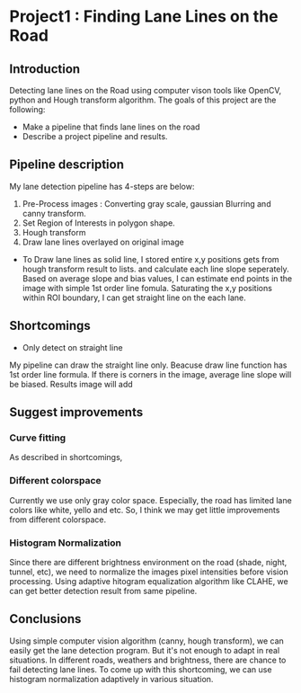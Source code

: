 # Project1 : **Finding Lane Lines on the Road**
## Introduction
Detecting lane lines on the Road using computer vison tools like OpenCV, python and Hough transform algorithm.
The goals of this project are the following:
* Make a pipeline that finds lane lines on the road
* Describe a project pipeline and results.

## Pipeline description
My lane detection pipeline has 4-steps are below:
1. Pre-Process images : Converting gray scale, gaussian Blurring and canny transform.
1. Set Region of Interests in polygon shape.
1. Hough transform
1. Draw lane lines overlayed on original image
* To Draw lane lines as solid line, I stored entire x,y positions gets from hough transform result to lists.
and calculate each line slope seperately. Based on average slope and bias values, I can estimate
end points in the image with simple 1st order line fomula. Saturating the x,y positions within ROI boundary,
I can get straight line on the each lane.

## Shortcomings
* Only detect on straight line

My pipeline can draw the straight line only. Beacuse draw line function has 1st order line formula. If there is corners in the image, average line slope will be biased. 
Results image will add

## Suggest improvements
### Curve fitting
As described in shortcomings, 
### Different colorspace
Currently we use only gray color space. Especially, the road has limited lane colors like white, yello and etc.
So, I think we may get little improvements from different colorspace. 
### Histogram Normalization
Since there are different brightness environment on the road (shade, night, tunnel, etc), we need to normalize the
images pixel intensities before vision processing. Using adaptive hitogram equalization algorithm like CLAHE, we 
can get better detection result from same pipeline.

## Conclusions
Using simple computer vision algorithm (canny, hough transform), we can easily get the lane detection program.
But it's not enough to adapt in real situations. In different roads, weathers and brightness, there are chance to fail
detecting lane lines. To come up with this shortcoming, we can use histogram normalization adaptively in various situation.

